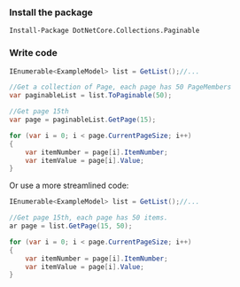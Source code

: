 ### Install the package

```shell
Install-Package DotNetCore.Collections.Paginable
```



### Write code

```csharp
IEnumerable<ExampleModel> list = GetList();//...

//Get a collection of Page, each page has 50 PageMembers
var paginableList = list.ToPaginable(50);

//Get page 15th
var page = paginableList.GetPage(15);

for (var i = 0; i < page.CurrentPageSize; i++)
{
    var itemNumber = page[i].ItemNumber;
    var itemValue = page[i].Value;
}
```



Or use a more streamlined code:

```csharp
IEnumerable<ExampleModel> list = GetList();//...

//Get page 15th, each page has 50 items.
ar page = list.GetPage(15, 50);

for (var i = 0; i < page.CurrentPageSize; i++)
{
    var itemNumber = page[i].ItemNumber;
    var itemValue = page[i].Value;
}
```